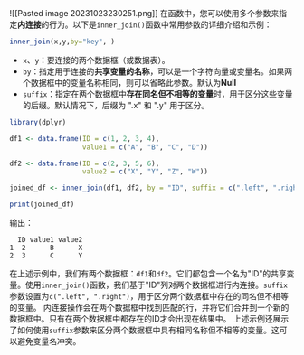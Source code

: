 ![[Pasted image 20231023230251.png]]
在函数中，您可以使用多个参数来指定**内连接**的行为。以下是`inner_join()`函数中常用参数的详细介绍和示例：
```R
inner_join(x,y,by="key", )
```

- `x`、`y`：要连接的两个数据框（或数据表）。
- `by`：指定用于连接的**共享变量的名称**，可以是一个字符向量或变量名。如果两个数据框中的变量名称相同，则可以省略此参数。默认为**Null**
- `suffix`：指定在两个数据框中**存在同名但不相等的变量**时，用于区分这些变量的后缀。默认情况下，后缀为 ".x" 和 ".y" 用于区分。

```R
library(dplyr)

df1 <- data.frame(ID = c(1, 2, 3, 4),
                  value1 = c("A", "B", "C", "D"))

df2 <- data.frame(ID = c(2, 3, 5, 6),
                  value2 = c("X", "Y", "Z", "W"))

joined_df <- inner_join(df1, df2, by = "ID", suffix = c(".left", ".right"))

print(joined_df)
```

输出：

```
  ID value1 value2
1  2      B      X
2  3      C      Y
```

在上述示例中，我们有两个数据框：`df1`和`df2`。它们都包含一个名为"ID"的共享变量。使用`inner_join()`函数，我们基于"ID"列对两个数据框进行内连接。`suffix`参数设置为`c(".left", ".right")`，用于区分两个数据框中存在的同名但不相等的变量。
内连接操作会在两个数据框中找到匹配的行，并将它们合并到一个新的数据框中。只有在两个数据框中都存在的ID才会出现在结果中。
上述示例还展示了如何使用`suffix`参数来区分两个数据框中具有相同名称但不相等的变量。这可以避免变量名冲突。
